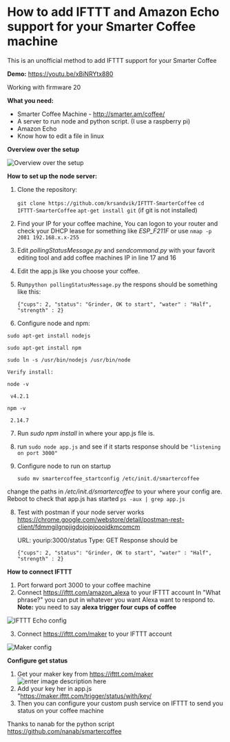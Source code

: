 # How to add IFTTT and Amazon Echo support for your Smarter Coffee machine 

This is an unofficial method to add IFTTT support for your Smarter Coffee 

**Demo:** https://youtu.be/xBiNRYtx880

Working with firmware 20 

**What you need:** 

 - Smarter Coffee Machine - http://smarter.am/coffee/  
 - A server to run node and python script. (I use a raspberry pi) 
 - Amazon Echo 
 - Know how to edit a file in linux

**Overview over the setup**

![Overview over the setup](https://lh3.googleusercontent.com/6hHJHuASlAYxphCfqVQxnh36pUBwgA0XO4cKyam4ej2dEqQ7PahzrJ5KnL4sVbECcZXp9w=s0 "Overview over the setup")


**How to set up the node server:** 

 1. Clone the repository: 

      `git clone https://github.com/krsandvik/IFTTT-SmarterCoffee`
      `cd IFTTT-SmarterCoffee` 
      `apt-get install git` (if git is not installed) 

 2. Find your IP for your coffee machine, You can logon to your router
    and check your DHCP lease for something like *ESP_F211F* or use `nmap -p 2081 192.168.x.x-255`
 3. Edit *pollingStatusMessage.py* and *sendcommand.py* with your favorit editing tool and add coffee machines IP in line 17 and 16
 4. Edit the app.js like you choose your coffee.   
 5. Run`python pollingStatusMessage.py` the respons should be something like this:
  

      `{"cups": 2, "status": "Grinder, OK to start", "water" : "Half",
        "strength" : 2}`

 6. Configure node and npm: 

 `sudo apt-get install nodejs`

 `sudo apt-get install npm`

 `sudo ln -s /usr/bin/nodejs /usr/bin/node`
	
	Verify install:  

 `node -v` 

	 v4.2.1

 `npm -v` 

     2.14.7

 
 7.  Run *sudo npm install* in where your app.js file is.
 8. run `sudo node app.js` and see if it starts response should be `"listening on port 3000"` 
 8. Configure node to run on startup 

     `sudo mv smartercoffee_startconfig /etc/init.d/smartercoffee`

 change the paths in */etc/init.d/smartercoffee* to your where your config are. Reboot to check that app.js has started `ps -aux | grep app.js`
 
 8. Test with postman if your node server works https://chrome.google.com/webstore/detail/postman-rest-client/fdmmgilgnpjigdojojpjoooidkmcomcm 

	URL: yourip:3000/status 
	Type: GET 
	Response should be 
	
	  `{"cups": 2, "status": "Grinder, OK to start", "water" : "Half",
	    "strength" : 2}`

 
 
**How to connect IFTTT**

 1. Port forward  port 3000 to your coffee machine 
 2. Connect https://ifttt.com/amazon_alexa to your IFTTT account 
 In "What phrase?" you can put in whatever you want Alexa want to respond to. **Note:** you need to say **alexa trigger four cups of coffee**
 
 ![IFTTT Echo config](https://lh3.googleusercontent.com/71PSx4gccBjrCd0o02bCMnaDjDFKelqnjZ3O3J-6gOgggqlUWipQV-4m8j8ngK3jQpNNEQ=s0 "Screen Shot 2016-04-16 at 00.33.35.png")
 
 3. Connect https://ifttt.com/maker to your IFTTT account 
 
 ![Maker config](https://lh3.googleusercontent.com/Zg4tWCDK54iiAa3t2nv2NaFxffiDgdCsvB3c4M88M_5_qEXdLqv-0E3t8x5mhR9elqoSDw=s0 "Screen Shot 2016-04-15 at 23.58.45.png")
 

 **Configure get status** 
 

 1. Get your maker key from https://ifttt.com/maker ![enter image description here](https://lh3.googleusercontent.com/70CAG8qZdisw5GCUs3EMekkqwugOjab8JMTa5lUbYytroAy1tjXQHHq6NMXvxz6P2QP4cw=s0 "Screen Shot 2016-04-16 at 12.53.54.png")
 2. Add your key her in app.js "https://maker.ifttt.com/trigger/status/with/key/
 3. Then you can configure your custom push service on IFTTT to send you status on your coffee machine 

Thanks to nanab for the python script https://github.com/nanab/smartercoffee














